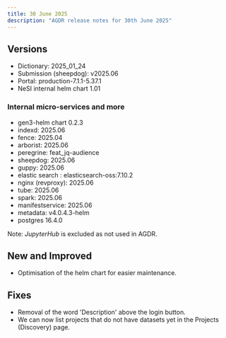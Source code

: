 ```yaml
---
title: 30 June 2025
description: "AGDR release notes for 30th June 2025"
---
```


## Versions

- Dictionary: 2025_01_24
- Submission (sheepdog): v2025.06
- Portal: production-7.1.1-5.37.1
- NeSI internal helm chart 1.01


### Internal micro-services and more

- gen3-helm chart 0.2.3
- indexd: 2025.06
- fence: 2025.04
- arborist: 2025.06
- peregrine: feat_jq-audience
- sheepdog: 2025.06
- guppy: 2025.06
- elastic search : elasticsearch-oss:7.10.2
- nginx (revproxy): 2025.06
- tube: 2025.06
- spark: 2025.06
- manifestservice: 2025.06
- metadata: v4.0.4.3-helm
- postgres 16.4.0

Note: *JupyterHub* is excluded as not used in AGDR.

## New and Improved
  
- Optimisation of the helm chart for easier maintenance.  

## Fixes

- Removal of the word 'Description' above the login button.  
- We can now list projects that do not have datasets yet in the Projects (Discovery) page.  

